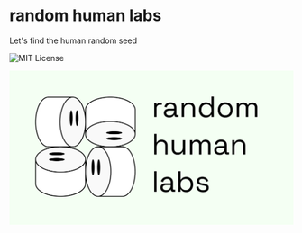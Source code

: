 # random human labs

Let's find the human random seed

![MIT License](https://img.shields.io/badge/license-MIT-green)

![RHL](./assets/rhl_banner.png)
